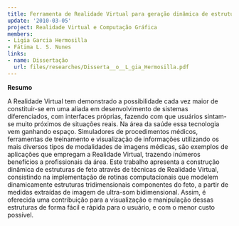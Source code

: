 ```yaml
---
title: Ferramenta de Realidade Virtual para geração dinâmica de estruturas de feto
update: '2010-03-05'
project: Realidade Virtual e Computação Gráfica
members:
- Ligia Garcia Hermosilla
- Fátima L. S. Nunes
links:
- name: Dissertação
  url: files/researches/Disserta__o__L_gia_Hermosilla.pdf
---
```


**Resumo**

A Realidade Virtual tem demonstrado a possibilidade cada vez maior de constituir-se em uma aliada em desenvolvimento de sistemas diferenciados, com interfaces próprias, fazendo com que usuários sintam-se muito próximos de situações reais. Na área da saúde essa tecnologia vem ganhando espaço. Simuladores de procedimentos médicos, ferramentas de treinamento e visualização de informações utilizando os mais diversos tipos de modalidades de imagens médicas, são exemplos de aplicações que empregam a Realidade Virtual, trazendo inúmeros benefícios a profissionais da área. Este trabalho apresenta a construção dinâmica de estruturas de feto através de técnicas de Realidade Virtual, consistindo na implementação de rotinas computacionais que modelem dinamicamente estruturas tridimensionais componentes do feto, a partir de medidas extraídas de imagem de ultra-som bidimensional. Assim, é oferecida uma contribuição para a visualização e manipulação dessas estruturas de forma fácil e rápida para o usuário, e com o menor custo possível.
